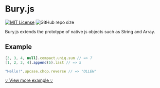 # Bury.js

[![MIT License](https://img.shields.io/badge/license-MIT-blue.svg?style=flat)](LICENSE)
![GitHub repo size](https://img.shields.io/github/repo-size/mtsgi/bury)

Bury.js extends the prototype of native js objects such as String and Array.

## Example

```js
[3, 3, 4, null].compact.uniq.sum // => 7
[1, 2, 3, 4].append(5).last // => 5
```

```js
"Hello!".upcase.chop.reverse // => "OLLEH"
```

[💡 View more example 💡](https://mtsgi.github.io/bury/docs)
